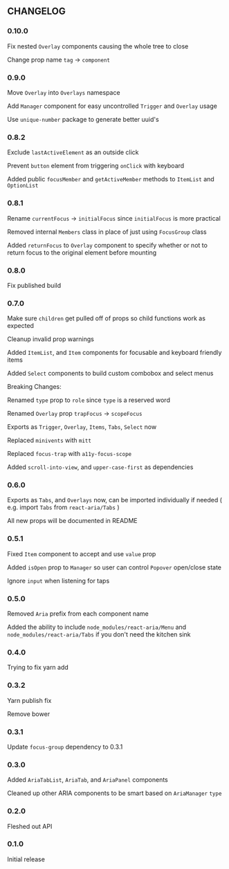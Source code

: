 ## CHANGELOG
### 0.10.0
Fix nested `Overlay` components causing the whole tree to close

Change prop name `tag` -> `component`

### 0.9.0
Move `Overlay` into `Overlays` namespace

Add `Manager` component for easy uncontrolled `Trigger` and `Overlay` usage

Use `unique-number` package to generate better uuid's

### 0.8.2
Exclude `lastActiveElement` as an outside click

Prevent `button` element from triggering `onClick` with keyboard

Added public `focusMember` and `getActiveMember` methods to `ItemList` and `OptionList`

### 0.8.1
Rename `currentFocus` -> `initialFocus` since `initialFocus` is more practical

Removed internal `Members` class in place of just using `FocusGroup` class

Added `returnFocus` to `Overlay` component to specify whether or not to return focus to the original element before mounting


### 0.8.0
Fix published build

### 0.7.0
Make sure `children` get pulled off of props so child functions work as expected

Cleanup invalid prop warnings

Added `ItemList`, and `Item` components for focusable and keyboard friendly items

Added `Select` components to build custom combobox and select menus

Breaking Changes:

Renamed `type` prop to `role` since `type` is a reserved word

Renamed `Overlay` prop `trapFocus` -> `scopeFocus`

Exports as `Trigger`, `Overlay`, `Items`, `Tabs`, `Select` now

Replaced `minivents` with `mitt`

Replaced `focus-trap` with `a11y-focus-scope`

Added `scroll-into-view`, and `upper-case-first` as dependencies

### 0.6.0
Exports as `Tabs`, and `Overlays` now, can be imported individually if needed ( e.g. import `Tabs` from `react-aria/Tabs` )

All new props will be documented in README

### 0.5.1
Fixed `Item` component to accept and use `value` prop

Added `isOpen` prop to `Manager` so user can control `Popover` open/close state

Ignore `input` when listening for taps

### 0.5.0
Removed `Aria` prefix from each component name

Added the ability to include `node_modules/react-aria/Menu` and `node_modules/react-aria/Tabs` if you don't need the kitchen sink

### 0.4.0
Trying to fix yarn add

### 0.3.2
Yarn publish fix

Remove bower

### 0.3.1
Update `focus-group` dependency to 0.3.1

### 0.3.0
Added `AriaTabList`, `AriaTab`, and `AriaPanel` components

Cleaned up other ARIA components to be smart based on `AriaManager` `type`

### 0.2.0
Fleshed out API

### 0.1.0
Initial release
